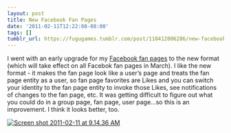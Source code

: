 ```yaml
---
layout: post
title: New Facebook Fan Pages
date: '2011-02-11T12:22:08-08:00'
tags: []
tumblr_url: https://fugugames.tumblr.com/post/110412006286/new-facebook-fan-pages
---
```

I went with an early upgrade for my [Facebook fan pages](http://facebook.com/hyperbowl) to the new format (which will take effect on all Facebok fan pages in March). I like the new format - it makes the fan page look like a user’s page and treats the fan page entity as a user, so fan page favorites are Likes and you can switch your identity to the fan page entity to invoke those Likes, see notifications of changes to the fan page, etc. It was getting difficult to figure out what you could do in a group page, fan page, user page…so this is an improvement. I think it looks better, too.

[![](http://itshardtofondlepenguins.com/wp-content/uploads/2011/02/Screen-shot-2011-02-11-at-9.14.36-AM.png "Screen shot 2011-02-11 at 9.14.36 AM")](http://itshardtofondlepenguins.com/wp-content/uploads/2011/02/Screen-shot-2011-02-11-at-9.14.36-AM.png)

